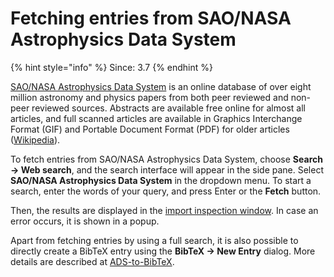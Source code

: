 # Fetching entries from SAO/NASA Astrophysics Data System

{% hint style="info" %}
Since: 3.7
{% endhint %}

[SAO/NASA Astrophysics Data System](http://www.adsabs.harvard.edu/) is an online database of over eight million astronomy and physics papers from both peer reviewed and non-peer reviewed sources. Abstracts are available free online for almost all articles, and full scanned articles are available in Graphics Interchange Format \(GIF\) and Portable Document Format \(PDF\) for older articles \([Wikipedia](https://en.wikipedia.org/wiki/Astrophysics_Data_System)\).

To fetch entries from SAO/NASA Astrophysics Data System, choose **Search → Web search**, and the search interface will appear in the side pane. Select **SAO/NASA Astrophysics Data System** in the dropdown menu. To start a search, enter the words of your query, and press Enter or the **Fetch** button.

Then, the results are displayed in the [import inspection window](https://github.com/JabRef/help.jabref.org/tree/88126187de2f857e2e77836271d7e62f1c5748af/en/import-export/README.md). In case an error occurs, it is shown in a popup.

Apart from fetching entries by using a full search, it is also possible to directly create a BibTeX entry using the **BibTeX → New Entry** dialog. More details are described at [ADS-to-BibTeX](../import-using-publication-identifiers/adstobibtex.md).

